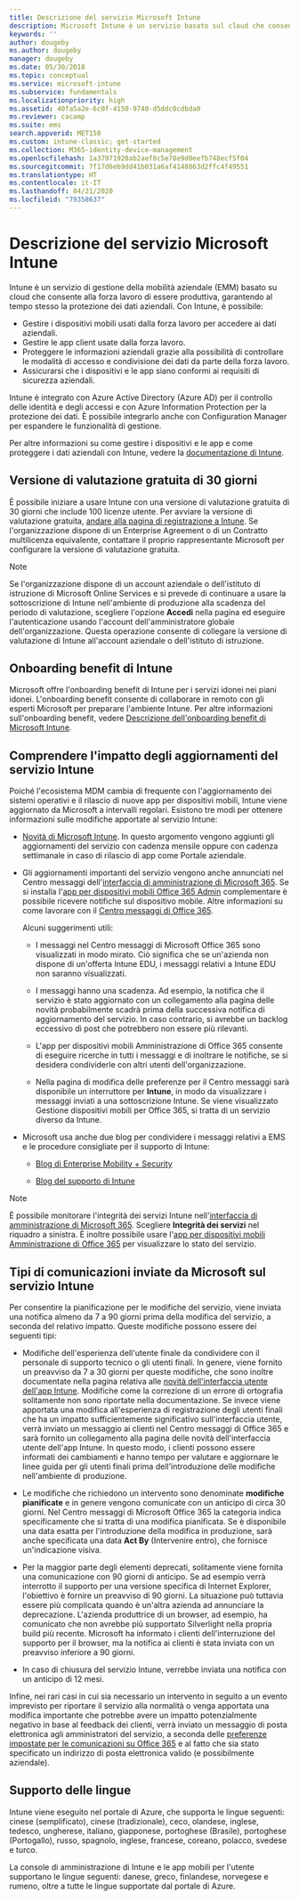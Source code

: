 ```yaml
---
title: Descrizione del servizio Microsoft Intune
description: Microsoft Intune è un servizio basato sul cloud che consente di gestire i dispositivi Windows, iOS/iPadOS, Mac OS X, Android e Windows Mobile.
keywords: ''
author: dougeby
ms.author: dougeby
manager: dougeby
ms.date: 05/30/2018
ms.topic: conceptual
ms.service: microsoft-intune
ms.subservice: fundamentals
ms.localizationpriority: high
ms.assetid: 40fa5a2e-6c0f-4150-9740-d5ddc0cdbda0
ms.reviewer: cacamp
ms.suite: ems
search.appverid: MET150
ms.custom: intune-classic; get-started
ms.collection: M365-identity-device-management
ms.openlocfilehash: 1a37971928ab2aef8c5e78e9d0eefb748ecf5f04
ms.sourcegitcommit: 7f17d6eb9dd41b031a6af4148863d2ffc4f49551
ms.translationtype: HT
ms.contentlocale: it-IT
ms.lasthandoff: 04/21/2020
ms.locfileid: "79358637"
---
```

# <a name="microsoft-intune-service-description"></a>Descrizione del servizio Microsoft Intune

Intune è un servizio di gestione della mobilità aziendale (EMM) basato su cloud che consente alla forza lavoro di essere produttiva, garantendo al tempo stesso la protezione dei dati aziendali. Con Intune, è possibile:
* Gestire i dispositivi mobili usati dalla forza lavoro per accedere ai dati aziendali.
* Gestire le app client usate dalla forza lavoro.
* Proteggere le informazioni aziendali grazie alla possibilità di controllare le modalità di accesso e condivisione dei dati da parte della forza lavoro.
* Assicurarsi che i dispositivi e le app siano conformi ai requisiti di sicurezza aziendali.

Intune è integrato con Azure Active Directory (Azure AD) per il controllo delle identità e degli accessi e con Azure Information Protection per la protezione dei dati. È possibile integrarlo anche con Configuration Manager per espandere le funzionalità di gestione.

Per altre informazioni su come gestire i dispositivi e le app e come proteggere i dati aziendali con Intune, vedere la [documentazione di Intune](../index.yml).

## <a name="30-day-free-trial"></a>Versione di valutazione gratuita di 30 giorni
È possibile iniziare a usare Intune con una versione di valutazione gratuita di 30 giorni che include 100 licenze utente. Per avviare la versione di valutazione gratuita, [andare alla pagina di registrazione a Intune](https://admin.microsoft.com/Signup/Signup.aspx?OfferId=40BE278A-DFD1-470a-9EF7-9F2596EA7FF9&dl=INTUNE_A&ali=1#0%20). Se l'organizzazione dispone di un Enterprise Agreement o di un Contratto multilicenza equivalente, contattare il proprio rappresentante Microsoft per configurare la versione di valutazione gratuita.

> [!NOTE]
> Se l'organizzazione dispone di un account aziendale o dell'istituto di istruzione di Microsoft Online Services e si prevede di continuare a usare la sottoscrizione di Intune nell'ambiente di produzione alla scadenza del periodo di valutazione, scegliere l'opzione **Accedi** nella pagina ed eseguire l'autenticazione usando l'account dell'amministratore globale dell'organizzazione. Questa operazione consente di collegare la versione di valutazione di Intune all'account aziendale o dell'istituto di istruzione.

<!--- For a list of settings that you can set up on mobile devices, see:

- [Enrolled device management capabilities of Microsoft Intune](introduction-intune.md)

--->
## <a name="intune-onboarding-benefit"></a>Onboarding benefit di Intune
Microsoft offre l'onboarding benefit di Intune per i servizi idonei nei piani idonei. L'onboarding benefit consente di collaborare in remoto con gli esperti Microsoft per preparare l'ambiente Intune. Per altre informazioni sull'onboarding benefit, vedere [Descrizione dell'onboarding benefit di Microsoft Intune](https://go.microsoft.com/fwlink/?LinkId=619281).


## <a name="learn-how-intune-service-updates-affect-you"></a>Comprendere l'impatto degli aggiornamenti del servizio Intune

Poiché l'ecosistema MDM cambia di frequente con l'aggiornamento dei sistemi operativi e il rilascio di nuove app per dispositivi mobili, Intune viene aggiornato da Microsoft a intervalli regolari. Esistono tre modi per ottenere informazioni sulle modifiche apportate al servizio Intune:

- [Novità di Microsoft Intune](whats-new.md). In questo argomento vengono aggiunti gli aggiornamenti del servizio con cadenza mensile oppure con cadenza settimanale in caso di rilascio di app come Portale aziendale.

- Gli aggiornamenti importanti del servizio vengono anche annunciati nel Centro messaggi dell'[interfaccia di amministrazione di Microsoft 365](https://admin.microsoft.com/). Se si installa l'[app per dispositivi mobili Office 365 Admin](https://support.office.com/article/Office-365-Admin-Mobile-App-e16f6421-2a1a-4142-bf9d-9846600a060a) complementare è possibile ricevere notifiche sul dispositivo mobile. Altre informazioni su come lavorare con il [Centro messaggi di Office 365](https://support.office.com/client/results?Shownav=true&ns=O365ENTADMIN&version=15&ver=15&HelpID=O365E_MCManageUpdates).

  Alcuni suggerimenti utili:

  - I messaggi nel Centro messaggi di Microsoft Office 365 sono visualizzati in modo mirato. Ciò significa che se un'azienda non dispone di un'offerta Intune EDU, i messaggi relativi a Intune EDU non saranno visualizzati.

  - I messaggi hanno una scadenza. Ad esempio, la notifica che il servizio è stato aggiornato con un collegamento alla pagina delle novità probabilmente scadrà prima della successiva notifica di aggiornamento del servizio. In caso contrario, si avrebbe un backlog eccessivo di post che potrebbero non essere più rilevanti.

  - L'app per dispositivi mobili Amministrazione di Office 365 consente di eseguire ricerche in tutti i messaggi e di inoltrare le notifiche, se si desidera condividerle con altri utenti dell'organizzazione.

  - Nella pagina di modifica delle preferenze per il Centro messaggi sarà disponibile un interruttore per **Intune**, in modo da visualizzare i messaggi inviati a una sottoscrizione Intune. Se viene visualizzato Gestione dispositivi mobili per Office 365, si tratta di un servizio diverso da Intune.

- Microsoft usa anche due blog per condividere i messaggi relativi a EMS e le procedure consigliate per il supporto di Intune:

  - [Blog di Enterprise Mobility + Security](https://blogs.technet.microsoft.com/enterprisemobility/)

  - [Blog del supporto di Intune](https://blogs.technet.microsoft.com/intunesupport/)

> [!Note]
> È possibile monitorare l'integrità dei servizi Intune nell'[interfaccia di amministrazione di Microsoft 365](https://admin.microsoft.com). Scegliere **Integrità dei servizi** nel riquadro a sinistra. È inoltre possibile usare l'[app per dispositivi mobili Amministrazione di Office 365](https://support.office.com/article/Office-365-Admin-Mobile-App-e16f6421-2a1a-4142-bf9d-9846600a060a) per visualizzare lo stato del servizio.

## <a name="types-of-notices-microsoft-provides-about-the-intune-service"></a>Tipi di comunicazioni inviate da Microsoft sul servizio Intune

Per consentire la pianificazione per le modifiche del servizio, viene inviata una notifica almeno da 7 a 90 giorni prima della modifica del servizio, a seconda del relativo impatto. Queste modifiche possono essere dei seguenti tipi:

- Modifiche dell'esperienza dell'utente finale da condividere con il personale di supporto tecnico o gli utenti finali. In genere, viene fornito un preavviso da 7 a 30 giorni per queste modifiche, che sono inoltre documentate nella pagina relativa alle [novità dell'interfaccia utente dell'app Intune](whats-new-app-ui.md). Modifiche come la correzione di un errore di ortografia solitamente non sono riportate nella documentazione. Se invece viene apportata una modifica all'esperienza di registrazione degli utenti finali che ha un impatto sufficientemente significativo sull'interfaccia utente, verrà inviato un messaggio ai clienti nel Centro messaggi di Office 365 e sarà fornito un collegamento alla pagina delle novità dell'interfaccia utente dell'app Intune. In questo modo, i clienti possono essere informati dei cambiamenti e hanno tempo per valutare e aggiornare le linee guida per gli utenti finali prima dell'introduzione delle modifiche nell'ambiente di produzione.

- Le modifiche che richiedono un intervento sono denominate **modifiche pianificate** e in genere vengono comunicate con un anticipo di circa 30 giorni. Nel Centro messaggi di Microsoft Office 365 la categoria indica specificamente che si tratta di una modifica pianificata. Se è disponibile una data esatta per l'introduzione della modifica in produzione, sarà anche specificata una data **Act By** (Intervenire entro), che fornisce un'indicazione visiva.

- Per la maggior parte degli elementi deprecati, solitamente viene fornita una comunicazione con 90 giorni di anticipo. Se ad esempio verrà interrotto il supporto per una versione specifica di Internet Explorer, l'obiettivo è fornire un preavviso di 90 giorni. La situazione può tuttavia essere più complicata quando è un'altra azienda ad annunciare la deprecazione. L'azienda produttrice di un browser, ad esempio, ha comunicato che non avrebbe più supportato Silverlight nella propria build più recente. Microsoft ha informato i clienti dell'interruzione del supporto per il browser, ma la notifica ai clienti è stata inviata con un preavviso inferiore a 90 giorni.

- In caso di chiusura del servizio Intune, verrebbe inviata una notifica con un anticipo di 12 mesi.

Infine, nei rari casi in cui sia necessario un intervento in seguito a un evento imprevisto per riportare il servizio alla normalità o venga apportata una modifica importante che potrebbe avere un impatto potenzialmente negativo in base al feedback dei clienti, verrà inviato un messaggio di posta elettronica agli amministratori del servizio, a seconda delle [preferenze impostate per le comunicazioni su Office 365](https://support.office.com/article/Change-your-contact-preferences-for-communications-from-Microsoft-6f70de1b-a64d-4498-bfbd-be8c83a9c0fc) e al fatto che sia stato specificato un indirizzo di posta elettronica valido (e possibilmente aziendale).  


<!--- ## Choose the management solution that’s right for you
You can set up Intune in several ways to manage and help protect your company's mobile devices and computers (referred to as **devices** in this article).

- **Intune stand-alone configuration.** Use the web-based admin console in Intune to manage devices in your organization. Intune can be used without any on-premises IT infrastructure. If you use Intune with Active Directory Domain Services, you can use domain user accounts that you manage with Domain Services with Intune.

--->

## <a name="language-support"></a>Supporto delle lingue
Intune viene eseguito nel portale di Azure, che supporta le lingue seguenti: cinese (semplificato), cinese (tradizionale), ceco, olandese, inglese, tedesco, ungherese, italiano, giapponese, portoghese (Brasile), portoghese (Portogallo), russo, spagnolo, inglese, francese, coreano, polacco, svedese e turco.

La console di amministrazione di Intune e le app mobili per l'utente supportano le lingue seguenti: danese, greco, finlandese, norvegese e rumeno, oltre a tutte le lingue supportate dal portale di Azure.

<!--- ## Learn more about Intune
Use these resources to learn more about Intune:

- The [Microsoft Intune Trust Center](https://www.microsoft.com/server-cloud/products/intune-trust-center/) provides information about the security, privacy, and compliance practices of Intune, and it describes some of Intune's certifications.

- [Enrolled device management capabilities of Microsoft Intune](introduction-intune.md)--->

